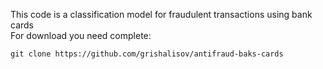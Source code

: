 This code is a classification model for fraudulent transactions using bank cards  
For download you need complete:  
    
    git clone https://github.com/grishalisov/antifraud-baks-cards
    
